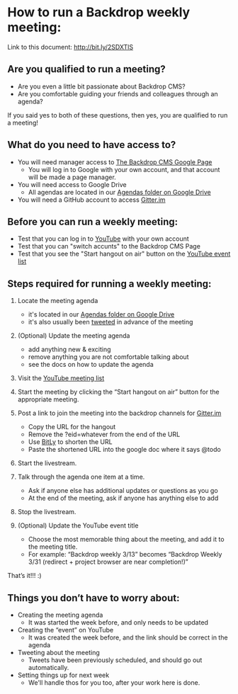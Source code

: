 
# How to run a Backdrop weekly meeting:

Link to this document: http://bit.ly/2SDXTlS


## Are you qualified to run a meeting?

* Are you even a little bit passionate about Backdrop CMS?
* Are you comfortable guiding your friends and colleagues through an agenda?


If you said yes to both of these questions, then yes, you are qualified to run a meeting!

## What do you need to have access to?

* You will need manager access to [The Backdrop CMS Google Page](https://aboutme.google.com/u/0/b/107335894649589204558/#name)
  - You will log in to Google with your own account, and that account will be made a page manager.
* You will need access to Google Drive
  - All agendas are located in our [Agendas folder on Google Drive](http://bit.ly/2sZbS8l)
* You will need a GitHub account to access [Gitter.im](https://gitter.im/backdrop/backdrop-issues)


## Before you can run a weekly meeting:

* Test that you can log in to [YouTube](https://www.youtube.com) with your own account
* Test that you can "switch accunts" to the Backdrop CMS Page
* Test that you see the "Start hangout on air" button on the [YouTube event list](https://www.youtube.com/my_live_events)


## Steps required for running a weekly meeting:

1. Locate the meeting agenda
   * it's located in our [Agendas folder on Google Drive](http://bit.ly/2sZbS8l)
   * it's also usually been [tweeted](https://twitter.com/backdropcms) in advance of the meeting

1. (Optional) Update the meeting agenda
   * add anything new & exciting
   * remove anything you are not comfortable talking about
   * see the docs on how to update the agenda

1. Visit the [YouTube meeting list](https://www.youtube.com/my_live_events)

1. Start the meeting by clicking the “Start hangout on air” button for the appropriate meeting.

1. Post a link to join the meeting into the backdrop channels for [Gitter.im](https://gitter.im/backdrop/backdrop-issues)
   * Copy the URL for the hangout
   * Remove the ?eid=whatever from the end of the URL
   * Use [BitLy](https://bitly.com) to shorten the URL
   * Paste the shortened URL into the google doc where it says @todo

1. Start the livestream.

1. Talk through the agenda one item at a time.
   * Ask if anyone else has additional updates or questions as you go
   * At the end of the meeting, ask if anyone has anything else to add

1. Stop the livestream.

1. (Optional) Update the YouTube event title
   * Choose the most memorable thing about the meeting, and add it to the meeting title.
   * For example: “Backdrop weekly 3/13” becomes  “Backdrop Weekly 3/31 (redirect + project browser are near completion!)”

That’s it!!! :)


## Things you don’t have to worry about:

* Creating the meeting agenda
  - It was started the week before, and only needs to be updated
* Creating the “event” on YouTube
  - It was created the week before, and the link should be correct in the agenda
* Tweeting about the meeting
  - Tweets have been previously scheduled, and should go out automatically.
* Setting things up for next week
  - We'll handle thos for you too, after your work here is done.
